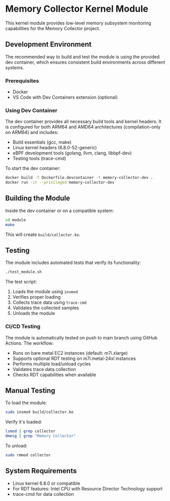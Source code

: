 # Memory Collector Kernel Module

This kernel module provides low-level memory subsystem monitoring capabilities for the Memory Collector project.

## Development Environment

The recommended way to build and test the module is using the provided dev container, which ensures consistent build environments across different systems.

### Prerequisites

- Docker
- VS Code with Dev Containers extension (optional)

### Using Dev Container

The dev container provides all necessary build tools and kernel headers. It is configured for both ARM64 and AMD64 architectures (compilation-only on ARM64) and includes:

- Build essentials (gcc, make)
- Linux kernel headers (6.8.0-52-generic)
- eBPF development tools (golang, llvm, clang, libbpf-dev)
- Testing tools (trace-cmd)

To start the dev container:

```bash
docker build -f Dockerfile.devcontainer -t memory-collector-dev .
docker run -it --privileged memory-collector-dev
```

## Building the Module

Inside the dev container or on a compatible system:

```bash
cd module
make
```

This will create `build/collector.ko`.

## Testing

The module includes automated tests that verify its functionality:

```bash
./test_module.sh
```

The test script:
1. Loads the module using `insmod`
2. Verifies proper loading
3. Collects trace data using `trace-cmd`
4. Validates the collected samples
5. Unloads the module

### CI/CD Testing

The module is automatically tested on push to main branch using GitHub Actions. The workflow:
- Runs on bare metal EC2 instances (default: m7i.xlarge)
- Supports optional RDT testing on m7i.metal-24xl instances
- Performs multiple load/unload cycles
- Validates trace data collection
- Checks RDT capabilities when available

## Manual Testing

To load the module:
```bash
sudo insmod build/collector.ko
```

Verify it's loaded:
```bash
lsmod | grep collector
dmesg | grep "Memory Collector"
```

To unload:
```bash
sudo rmmod collector
```

## System Requirements

- Linux kernel 6.8.0 or compatible
- For RDT features: Intel CPU with Resource Director Technology support
- trace-cmd for data collection 